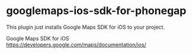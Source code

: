 googlemaps-ios-sdk-for-phonegap
===============================
This plugin just installs Google Maps SDK for iOS to your project.

Google Maps SDK for iOS
https://developers.google.com/maps/documentation/ios/

